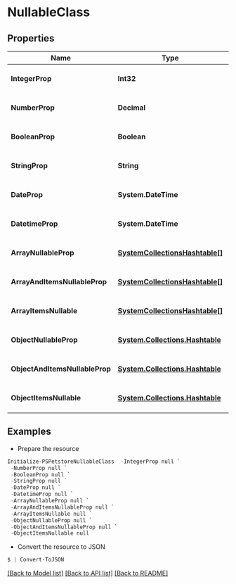 # NullableClass
## Properties

Name | Type | Description | Notes
------------ | ------------- | ------------- | -------------
**IntegerProp** | **Int32** |  | [optional] [default to null]
**NumberProp** | **Decimal** |  | [optional] [default to null]
**BooleanProp** | **Boolean** |  | [optional] [default to null]
**StringProp** | **String** |  | [optional] [default to null]
**DateProp** | **System.DateTime** |  | [optional] [default to null]
**DatetimeProp** | **System.DateTime** |  | [optional] [default to null]
**ArrayNullableProp** | [**SystemCollectionsHashtable[]**](SystemCollectionsHashtable.md) |  | [optional] [default to null]
**ArrayAndItemsNullableProp** | [**SystemCollectionsHashtable[]**](SystemCollectionsHashtable.md) |  | [optional] [default to null]
**ArrayItemsNullable** | [**SystemCollectionsHashtable[]**](SystemCollectionsHashtable.md) |  | [optional] [default to null]
**ObjectNullableProp** | [**System.Collections.Hashtable**](SystemCollectionsHashtable.md) |  | [optional] [default to null]
**ObjectAndItemsNullableProp** | [**System.Collections.Hashtable**](SystemCollectionsHashtable.md) |  | [optional] [default to null]
**ObjectItemsNullable** | [**System.Collections.Hashtable**](SystemCollectionsHashtable.md) |  | [optional] [default to null]

## Examples

- Prepare the resource
```powershell
Initialize-PSPetstoreNullableClass  -IntegerProp null `
 -NumberProp null `
 -BooleanProp null `
 -StringProp null `
 -DateProp null `
 -DatetimeProp null `
 -ArrayNullableProp null `
 -ArrayAndItemsNullableProp null `
 -ArrayItemsNullable null `
 -ObjectNullableProp null `
 -ObjectAndItemsNullableProp null `
 -ObjectItemsNullable null
```

- Convert the resource to JSON
```powershell
$ | Convert-ToJSON
```

[[Back to Model list]](../README.md#documentation-for-models) [[Back to API list]](../README.md#documentation-for-api-endpoints) [[Back to README]](../README.md)

